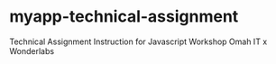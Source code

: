 # myapp-technical-assignment
Technical Assignment Instruction for Javascript Workshop Omah IT x Wonderlabs
